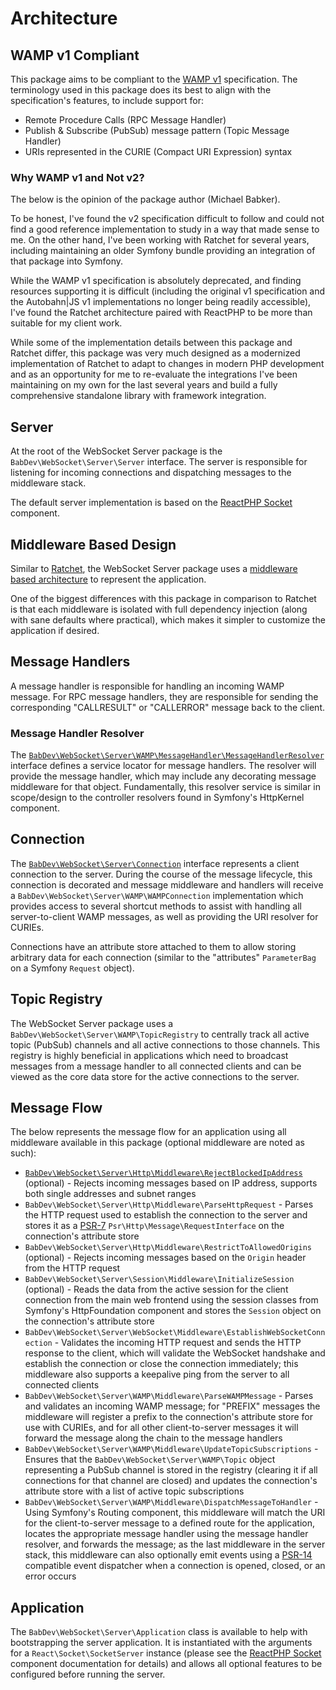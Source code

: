 # Architecture

## WAMP v1 Compliant

This package aims to be compliant to the [WAMP v1](https://web.archive.org/web/20150419051041/http://wamp.ws/spec/wamp1/) specification. The terminology used in this package does its best to align with the specification's features, to include support for:

- Remote Procedure Calls (RPC Message Handler)
- Publish & Subscribe (PubSub) message pattern (Topic Message Handler)
- URIs represented in the CURIE (Compact URI Expression) syntax

### Why WAMP v1 and Not v2?

The below is the opinion of the package author (Michael Babker).

To be honest, I've found the v2 specification difficult to follow and could not find a good reference implementation to study in a way that made sense to me. On the other hand, I've been working with Ratchet for several years, including maintaining an older Symfony bundle providing an integration of that package into Symfony.

While the WAMP v1 specification is absolutely deprecated, and finding resources supporting it is difficult (including the original v1 specification and the Autobahn|JS v1 implementations no longer being readily accessible), I've found the Ratchet architecture paired with ReactPHP to be more than suitable for my client work.

While some of the implementation details between this package and Ratchet differ, this package was very much designed as a modernized implementation of Ratchet to adapt to changes in modern PHP development and as an opportunity for me to re-evaluate the integrations I've been maintaining on my own for the last several years and build a fully comprehensive standalone library with framework integration.

## Server

At the root of the WebSocket Server package is the `BabDev\WebSocket\Server\Server` interface. The server is responsible for listening for incoming connections and dispatching messages to the middleware stack.

The default server implementation is based on the [ReactPHP Socket](https://reactphp.org/socket/) component.

## Middleware Based Design

Similar to [Ratchet](https://github.com/ratchetphp/Ratchet), the WebSocket Server package uses a [middleware based architecture](/open-source/packages/websocket-server/docs/1.x/middleware) to represent the application.

One of the biggest differences with this package in comparison to Ratchet is that each middleware is isolated with full dependency injection (along with sane defaults where practical), which makes it simpler to customize the application if desired.

## Message Handlers

A message handler is responsible for handling an incoming WAMP message. For RPC message handlers, they are responsible for sending the corresponding "CALLRESULT" or "CALLERROR" message back to the client.

### Message Handler Resolver

The [`BabDev\WebSocket\Server\WAMP\MessageHandler\MessageHandlerResolver`](/open-source/packages/websocket-server/docs/1.x/message-handler-resolver) interface defines a service locator for message handlers. The resolver will provide the message handler, which may include any decorating message middleware for that object. Fundamentally, this resolver service is similar in scope/design to the controller resolvers found in Symfony's HttpKernel component.

## Connection

The [`BabDev\WebSocket\Server\Connection`](/open-source/packages/websocket-server/docs/1.x/connection) interface represents a client connection to the server. During the course of the message lifecycle, this connection is decorated and message middleware and handlers will receive a `BabDev\WebSocket\Server\WAMP\WAMPConnection` implementation which provides access to several shortcut methods to assist with handling all server-to-client WAMP messages, as well as providing the URI resolver for CURIEs.

Connections have an attribute store attached to them to allow storing arbitrary data for each connection (similar to the "attributes" `ParameterBag` on a Symfony `Request` object).

## Topic Registry

The WebSocket Server package uses a `BabDev\WebSocket\Server\WAMP\TopicRegistry` to centrally track all active topic (PubSub) channels and all active connections to those channels. This registry is highly beneficial in applications which need to broadcast messages from a message handler to all connected clients and can be viewed as the core data store for the active connections to the server.

## Message Flow

The below represents the message flow for an application using all middleware available in this package (optional middleware are noted as such):

- [`BabDev\WebSocket\Server\Http\Middleware\RejectBlockedIpAddress`](/open-source/packages/websocket-server/docs/1.x/middleware/reject-blocked-ip-address) (optional) - Rejects incoming messages based on IP address, supports both single addresses and subnet ranges
- `BabDev\WebSocket\Server\Http\Middleware\ParseHttpRequest` - Parses the HTTP request used to establish the connection to the server and stores it as a [PSR-7](https://www.php-fig.org/psr/psr-7/) `Psr\Http\Message\RequestInterface` on the connection's attribute store
- `BabDev\WebSocket\Server\Http\Middleware\RestrictToAllowedOrigins` (optional) - Rejects incoming messages based on the `Origin` header from the HTTP request
- `BabDev\WebSocket\Server\Session\Middleware\InitializeSession` (optional) - Reads the data from the active session for the client connection from the main web frontend using the session classes from Symfony's HttpFoundation component and stores the `Session` object on the connection's attribute store
- `BabDev\WebSocket\Server\WebSocket\Middleware\EstablishWebSocketConnection` - Validates the incoming HTTP request and sends the HTTP response to the client, which will validate the WebSocket handshake and establish the connection or close the connection immediately; this middleware also supports a keepalive ping from the server to all connected clients
- `BabDev\WebSocket\Server\WAMP\Middleware\ParseWAMPMessage` - Parses and validates an incoming WAMP message; for "PREFIX" messages the middleware will register a prefix to the connection's attribute store for use with CURIEs, and for all other client-to-server messages it will forward the message along the chain to the message handlers
- `BabDev\WebSocket\Server\WAMP\Middleware\UpdateTopicSubscriptions` - Ensures that the `BabDev\WebSocket\Server\WAMP\Topic` object representing a PubSub channel is stored in the registry (clearing it if all connections for that channel are closed) and updates the connection's attribute store with a list of active topic subscriptions
- `BabDev\WebSocket\Server\WAMP\Middleware\DispatchMessageToHandler` - Using Symfony's Routing component, this middleware will match the URI for the client-to-server message to a defined route for the application, locates the appropriate message handler using the message handler resolver, and forwards the message; as the last middleware in the server stack, this middleware can also optionally emit events using a [PSR-14](https://www.php-fig.org/psr/psr-14/) compatible event dispatcher when a connection is opened, closed, or an error occurs

## Application

The `BabDev\WebSocket\Server\Application` class is available to help with bootstrapping the server application. It is instantiated with the arguments for a `React\Socket\SocketServer` instance (please see the [ReactPHP Socket](https://reactphp.org/socket/) component documentation for details) and allows all optional features to be configured before running the server.

